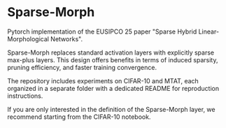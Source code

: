 # Sparse-Morph
Pytorch implementation of the EUSIPCO 25 paper "Sparse Hybrid Linear-Morphological Networks".

Sparse-Morph replaces standard activation layers with explicitly sparse max-plus layers. This design offers benefits in terms of induced sparsity, pruning efficiency, and faster training convergence.

The repository includes experiments on CIFAR-10 and MTAT, each organized in a separate folder with a dedicated README for reproduction instructions.

If you are only interested in the definition of the Sparse-Morph layer, we recommend starting from the CIFAR-10 notebook.
